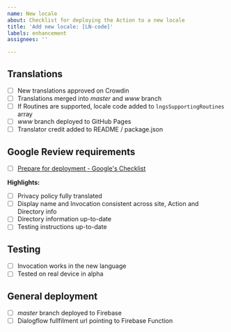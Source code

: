 ```yaml
---
name: New locale
about: Checklist for deploying the Action to a new locale
title: 'Add new locale: [LN-code]'
labels: enhancement
assignees: ''

---
```


## Translations
- [ ] New translations approved on Crowdin
- [ ] Translations merged into _master_ and _www_ branch
- [ ] If Routines are supported, locale code added to `lngsSupportingRoutines` array
- [ ] _www_ branch deployed to GitHub Pages
- [ ] Translator credit added to README / package.json

## Google Review requirements
- [ ] [Prepare for deployment - Google's Checklist](https://developers.google.com/actions/distribute/#prepare_for_deployment)

**Highlights:**
- [ ] Privacy policy fully translated
- [ ] Display name and Invocation consistent across site, Action and Directory info
- [ ] Directory information up-to-date
- [ ] Testing instructions up-to-date

## Testing
- [ ] Invocation works in the new language
- [ ] Tested on real device in alpha

## General deployment
- [ ] _master_ branch deployed to Firebase
- [ ] Dialogflow fullfilment url pointing to Firebase Function
